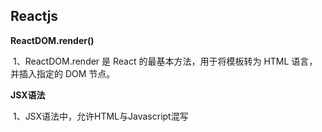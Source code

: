 ## Reactjs

**ReactDOM.render()**

​	1、ReactDOM.render 是 React 的最基本方法，用于将模板转为 HTML 语言，并插入指定的 DOM 节点。



**JSX语法**

​	1、JSX语法中，允许HTML与Javascript混写

​	






